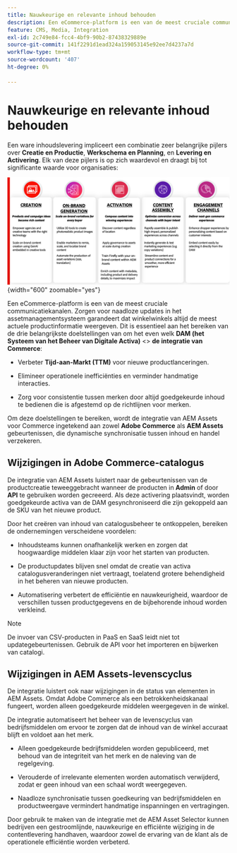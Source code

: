 ```yaml
---
title: Nauwkeurige en relevante inhoud behouden
description: Een eCommerce-platform is een van de meest cruciale communicatiekanalen. Zorgen voor naadloze updates in het assetmanagementsysteem garandeert dat winkelwinkels altijd de meest actuele productinformatie weergeven.
feature: CMS, Media, Integration
exl-id: 2c749e84-fcc4-4bf9-90b2-87438329889e
source-git-commit: 141f2291d1ead324a159053145e92ee7d4237a7d
workflow-type: tm+mt
source-wordcount: '407'
ht-degree: 0%

---
```


# Nauwkeurige en relevante inhoud behouden

Een ware inhoudslevering impliceert een combinatie zeer belangrijke pijlers over **Creatie en Productie**, **Werkschema en Planning**, en **Levering en Activering**. Elk van deze pijlers is op zich waardevol en draagt bij tot significante waarde voor organisaties:

![&#x200B; Zeer belangrijke Pillars &#x200B;](../assets/key-pillars.png){width="600" zoomable="yes"}

Een eCommerce-platform is een van de meest cruciale communicatiekanalen. Zorgen voor naadloze updates in het assetmanagementsysteem garandeert dat winkelwinkels altijd de meest actuele productinformatie weergeven. Dit is essentieel aan het bereiken van de drie belangrijkste doelstellingen van om het even welk **DAM (het Systeem van het Beheer van Digitale Activa)** &lt;> **de integratie van Commerce**:

* Verbeter **Tijd-aan-Markt (TTM)** voor nieuwe productlanceringen.

* Elimineer operationele inefficiënties en verminder handmatige interacties.

* Zorg voor consistentie tussen merken door altijd goedgekeurde inhoud te bedienen die is afgestemd op de richtlijnen voor merken.

Om deze doelstellingen te bereiken, wordt de integratie van AEM Assets voor Commerce ingetekend aan zowel **Adobe Commerce** als **AEM Assets** gebeurtenissen, die dynamische synchronisatie tussen inhoud en handel verzekeren.

## Wijzigingen in Adobe Commerce-catalogus

De integratie van AEM Assets luistert naar de gebeurtenissen van de productcreatie teweeggebracht wanneer de producten in **Admin** of door **API** te gebruiken worden gecreeerd. Als deze activering plaatsvindt, worden goedgekeurde activa van de DAM gesynchroniseerd die zijn gekoppeld aan de SKU van het nieuwe product.

Door het creëren van inhoud van catalogusbeheer te ontkoppelen, bereiken de ondernemingen verscheidene voordelen:

* Inhoudsteams kunnen onafhankelijk werken en zorgen dat hoogwaardige middelen klaar zijn voor het starten van producten.

* De productupdates blijven snel omdat de creatie van activa catalogusveranderingen niet vertraagt, toelatend grotere behendigheid in het beheren van nieuwe producten.

* Automatisering verbetert de efficiëntie en nauwkeurigheid, waardoor de verschillen tussen productgegevens en de bijbehorende inhoud worden verkleind.

>[!NOTE]
>
> De invoer van CSV-producten in PaaS en SaaS leidt niet tot updategebeurtenissen. Gebruik de API voor het importeren en bijwerken van catalogi.

## Wijzigingen in AEM Assets-levenscyclus

De integratie luistert ook naar wijzigingen in de status van elementen in AEM Assets. Omdat Adobe Commerce als een betrokkenheidskanaal fungeert, worden alleen goedgekeurde middelen weergegeven in de winkel.

De integratie automatiseert het beheer van de levenscyclus van bedrijfsmiddelen om ervoor te zorgen dat de inhoud van de winkel accuraat blijft en voldoet aan het merk.

* Alleen goedgekeurde bedrijfsmiddelen worden gepubliceerd, met behoud van de integriteit van het merk en de naleving van de regelgeving.

* Verouderde of irrelevante elementen worden automatisch verwijderd, zodat er geen inhoud van een schaal wordt weergegeven.

* Naadloze synchronisatie tussen goedkeuring van bedrijfsmiddelen en productweergave vermindert handmatige inspanningen en vertragingen.

Door gebruik te maken van de integratie met de AEM Asset Selector kunnen bedrijven een gestroomlijnde, nauwkeurige en efficiënte wijziging in de contentlevering handhaven, waardoor zowel de ervaring van de klant als de operationele efficiëntie worden verbeterd.
